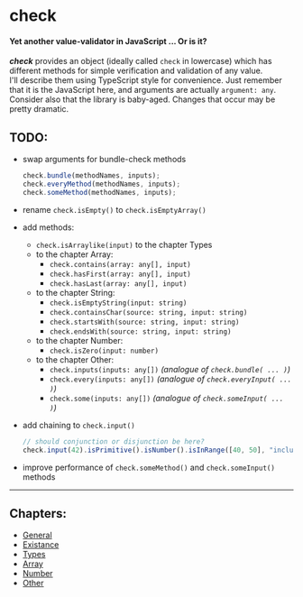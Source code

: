 # check
#### Yet another value-validator in JavaScript ... Or is it?

___check___ provides an object (ideally called `check` in lowercase) which has different methods for simple verification and validation of any value.  
I'll describe them using TypeScript style for convenience. Just remember that it is the JavaScript here, and arguments are actually `argument: any`.  
Consider also that the library is baby-aged. Changes that occur may be pretty dramatic.

## TODO:

- swap arguments for bundle-check methods  

  ```javascript
  check.bundle(methodNames, inputs);
  check.everyMethod(methodNames, inputs);
  check.someMethod(methodNames, inputs);
  ```

- rename `check.isEmpty()` to `check.isEmptyArray()`

- add methods:
  - `check.isArraylike(input)` to the chapter Types
  - to the chapter Array:
    - `check.contains(array: any[], input)`
    - `check.hasFirst(array: any[], input)`
    - `check.hasLast(array: any[], input)`
  - to the chapter String:
    - `check.isEmptyString(input: string)`
    - `check.containsChar(source: string, input: string)`
    - `check.startsWith(source: string, input: string)`
    - `check.endsWith(source: string, input: string)`
  - to the chapter Number:
    - `check.isZero(input: number)`
  - to the chapter Other:
    - `check.inputs(inputs: any[])` _(analogue of `check.bundle( ... )`)_
    - `check.every(inputs: any[])` _(analogue of `check.everyInput( ... )`)_
    - `check.some(inputs: any[])` _(analogue of `check.someInput( ... )`)_

- add chaining to `check.input()`  

  ```javascript
  // should conjunction or disjunction be here?
  check.input(42).isPrimitive().isNumber().isInRange([40, 50], "inclusively"); // true
  ```

- improve performance of `check.someMethod()` and `check.someInput()` methods

***

## Chapters:

- [General](readme-chapters/general.md)
- [Existance](readme-chapters/existance.md)
- [Types](readme-chapters/types.md)
- [Array](readme-chapters/array.md)
- [Number](readme-chapters/number.md)
- [Other](readme-chapters/other.md)
